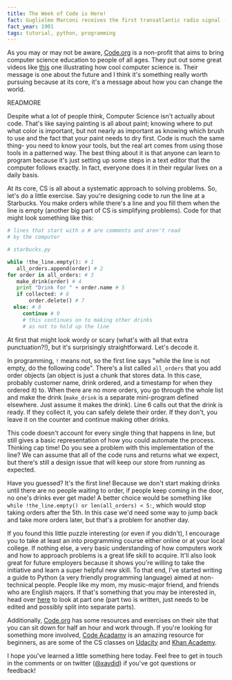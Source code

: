 ```yaml
---
title: The Week of Code is Here!
fact: Guglielmo Marconi receives the first transatlantic radio signal (the letter "S" [***] in Morse Code), at Signal Hill in St John's, Newfoundland
fact_year: 1901
tags: tutorial, python, programming
---
```


As you may or may not be aware, [Code.org](https://code.org/learn) is a non-profit that aims to bring computer science education to people of all ages. They put out some great videos like [this](https://www.youtube.com/watch?v=FC5FbmsH4fw) one illustrating how cool computer science is. Their message is one about the future and I think it's something really worth pursuing because at its core, it's a message about how you can change the world.

READMORE

Despite what a lot of people think, Computer Science isn't actually about code. That's like saying painting is all about paint; knowing where to put what color is important, but not nearly as important as knowing which brush to use and the fact that your paint needs to dry first. Code is much the same thing- you need to know your tools, but the real art comes from using those tools in a patterned way. The best thing about it is that anyone can learn to program because it's just setting up some steps in a text editor that the computer follows exactly. In fact, everyone does it in their regular lives on a daily basis.

At its core, CS is all about a systematic approach to solving problems. So, let's do a little exercise. Say you're designing code to run the line at a Starbucks. You make orders while there's a line and you fill them when the line is empty (another big part of CS is simplifying problems). Code for that might look something like this:

```python
# lines that start with a # are comments and aren't read
# by the computer

# starbucks.py

while !the_line.empty(): # 1
   all_orders.append(order) # 2
for order in all_orders: # 3
   make_drink(order) # 4
   print "Drink for " + order.name # 5
   if collected: # 6
       order.delete() # 7
  else: # 8
     continue # 9
     # this continues on to making other drinks
     # as not to hold up the line
```

At first that might look wordy or scary (what's with all that extra punctuation?!), but it's surprisingly straightforward. Let's decode it.

In programming, `!` means not, so the first line says "while the line is not empty, do the following code". There's a list called `all_orders` that you add order objects (an object is just a chunk that stores data. In this case, probably customer name, drink ordered, and a timestamp for when they ordered it) to. When there are no more orders, you go through the whole list and make the drink (`make_drink` is a separate mini-program defined elsewhere. Just assume it makes the drink). Line 6 calls out that the drink is ready. If they collect it, you can safely delete their order. If they don't, you leave it on the counter and continue making other drinks.

This code doesn't account for every single thing that happens in line, but still gives a basic representation of how you could automate the process. Thinking cap time! Do you see a problem with this implementation of the line? We can assume that all of the code runs and returns what we expect, but there's still a design issue that will keep our store from running as expected.

Have you guessed? It's the first line! Because we don't start making drinks until there are no people waiting to order, if people keep coming in the door, no one's drinks ever get made! A better choice would be something like `while !the_line.empty() or len(all_orders) < 5:`, which would stop taking orders after the 5th. In this case we'd need some way to jump back and take more orders later, but that's a problem for another day.

If you found this little puzzle interesting (or even if you didn't), I encourage you to take at least an into programming course either online or at your local college. If nothing else, a very basic understanding of how computers work and how to approach problems is a great life skill to acquire. It'll also look great for future employers because it shows you're willing to take the initiative and learn a super helpful new skill. To that end, I've started writing a guide to Python (a very friendly programming language) aimed at non-technical people. People like my mom, my music-major friend, and friends who are English majors. If that's something that you may be interested in, head over [here](/blog/2013/10/16/what-is-a-python.html) to look at part one (part two is written, just needs to be edited and possibly split into separate parts).

Additionally, [Code.org](https://code.org/learn) has some resources and exercises on their site that you can sit down for half an hour and work through. If you're looking for something more involved, [Code Acadamy](https://www.codeacadamy.com) is an amazing resource for beginners, as are some of the CS classes on [Udacity](https://www.udacity.com/course/cs101) and [Khan Academy](http://www.khanacademy.org/hour-of-code/hour-of-code-tutorial/v/welcome-hour-of-code).

I hope you've learned a little something here today. Feel free to get in touch in the comments or on twitter ([@xavdid](http://www.twitter.com/xavdid)) if you've got questions or feedback!
